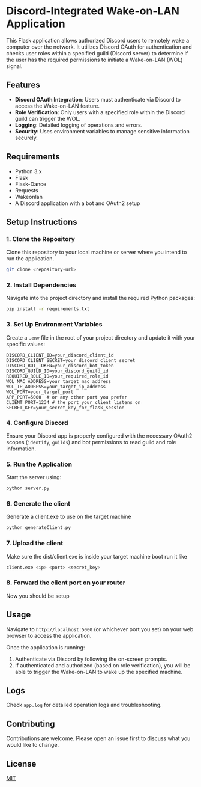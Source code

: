 
# Discord-Integrated Wake-on-LAN Application

This Flask application allows authorized Discord users to remotely wake a computer over the network. It utilizes Discord OAuth for authentication and checks user roles within a specified guild (Discord server) to determine if the user has the required permissions to initiate a Wake-on-LAN (WOL) signal.

## Features

- **Discord OAuth Integration**: Users must authenticate via Discord to access the Wake-on-LAN feature.
- **Role Verification**: Only users with a specified role within the Discord guild can trigger the WOL.
- **Logging**: Detailed logging of operations and errors.
- **Security**: Uses environment variables to manage sensitive information securely.

## Requirements

- Python 3.x
- Flask
- Flask-Dance
- Requests
- Wakeonlan
- A Discord application with a bot and OAuth2 setup

## Setup Instructions

### 1. Clone the Repository

Clone this repository to your local machine or server where you intend to run the application.

```bash
git clone <repository-url>
```

### 2. Install Dependencies

Navigate into the project directory and install the required Python packages:

```bash
pip install -r requirements.txt
```

### 3. Set Up Environment Variables

Create a `.env` file in the root of your project directory and update it with your specific values:

```plaintext
DISCORD_CLIENT_ID=your_discord_client_id
DISCORD_CLIENT_SECRET=your_discord_client_secret
DISCORD_BOT_TOKEN=your_discord_bot_token
DISCORD_GUILD_ID=your_discord_guild_id
REQUIRED_ROLE_ID=your_required_role_id
WOL_MAC_ADDRESS=your_target_mac_address
WOL_IP_ADDRESS=your_target_ip_address
WOL_PORT=your_target_port
APP_PORT=5000  # or any other port you prefer
CLIENT_PORT=1234 # the port your client listens on
SECRET_KEY=your_secret_key_for_flask_session
```

### 4. Configure Discord

Ensure your Discord app is properly configured with the necessary OAuth2 scopes (`identify`, `guilds`) and bot permissions to read guild and role information.

### 5. Run the Application

Start the server using:

```bash
python server.py
```

### 6. Generate the client

Generate a client.exe to use on the target machine

```bash
python generateClient.py
```

### 7. Upload the client

Make sure the dist/client.exe is inside your target machine boot run it like
```bash
client.exe <ip> <port> <secret_key>
```

### 8. Forward the client port on your router

Now you should be setup

## Usage

Navigate to `http://localhost:5000` (or whichever port you set) on your web browser to access the application.

Once the application is running:

1. Authenticate via Discord by following the on-screen prompts.
2. If authenticated and authorized (based on role verification), you will be able to trigger the Wake-on-LAN to wake up the specified machine.

## Logs

Check `app.log` for detailed operation logs and troubleshooting.

## Contributing

Contributions are welcome. Please open an issue first to discuss what you would like to change.

## License

[MIT](https://choosealicense.com/licenses/mit/)
